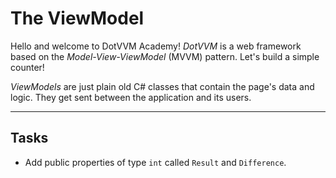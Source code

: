 ﻿---
Title: The ViewModel
CodeTask: 10_viewmodel.csharp.csx
---

# The ViewModel

Hello and welcome to DotVVM Academy! _DotVVM_ is a web framework based on the _Model-View-ViewModel_ (MVVM) pattern. Let's build a simple counter!

_ViewModels_ are just plain old C# classes that contain the page's data and logic. They get sent between the application and its users.

---

## Tasks

- Add public properties of type `int` called `Result` and `Difference`.